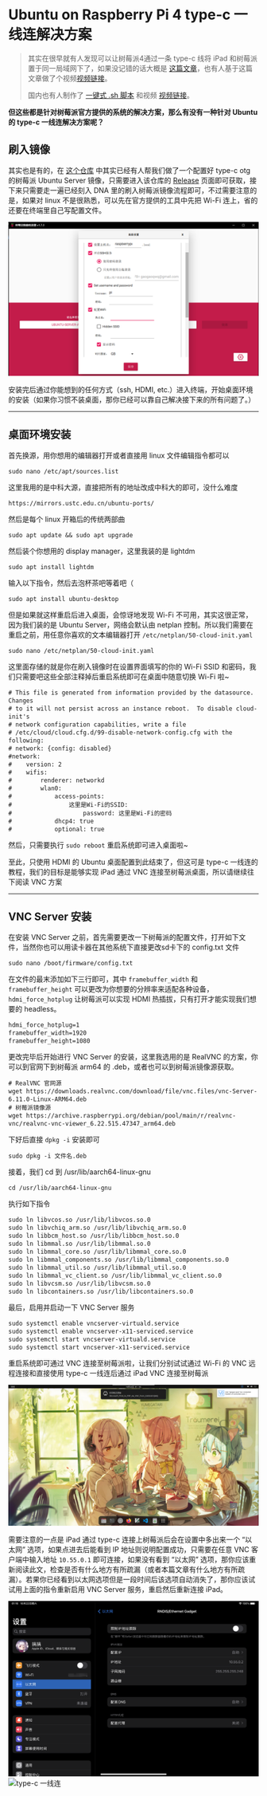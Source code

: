 # Ubuntu on Raspberry Pi 4 type-c 一线连解决方案

> 

> 其实在很早就有人发现可以让树莓派4通过一条 type-c 线将 iPad 和树莓派置于同一局域网下了，如果没记错的话大概是 [这篇文章](https://www.hardill.me.uk/wordpress/2019/11/02/pi4-usb-c-gadget/)，也有人基于这篇文章做了个视频[视频链接](https://youtu.be/A3qn1nqw-Gw/)。
> 
> 国内也有人制作了 [一键式 .sh 脚本](https://github.com/TANG617/RaspberryPi-One-Wire) 和视频
> [视频链接](https://www.bilibili.com/video/BV1Au41197TT?share_source=copy_web&vd_source=3dfe10e0ea7d375042c58f23282c5c53)。

**但这些都是针对树莓派官方提供的系统的解决方案，那么有没有一种针对 Ubuntu 的 type-c 一线连解决方案呢？**

## 刷入镜像

其实也是有的，在 [这个仓库](https://github.com/techcraftco/rpi-usb-gadget) 中其实已经有人帮我们做了一个配置好 type-c otg 的树莓派 Ubuntu Server 镜像，只需要进入该仓库的 [Release](https://github.com/techcraftco/rpi-usb-gadget/releases) 页面即可获取，接下来只需要走一遍已经刻入 DNA 里的刷入树莓派镜像流程即可，不过需要注意的是，如果对 linux 不是很熟悉，可以先在官方提供的工具中先把 Wi-Fi 连上，省的还要在终端里自己写配置文件。

![image](assets/20221021_174911_image.png)

安装完后通过你能想到的任何方式（ssh, HDMI, etc.）进入终端，开始桌面环境的安装（如果你习惯不装桌面，那你已经可以靠自己解决接下来的所有问题了。）

---

## 桌面环境安装

首先换源，用你想用的编辑器打开或者直接用 linux 文件编辑指令都可以

```
sudo nano /etc/apt/sources.list
```

这里我用的是中科大源，直接把所有的地址改成中科大的即可，没什么难度

```
https://mirrors.ustc.edu.cn/ubuntu-ports/
```

然后是每个 linux 开箱后的传统两部曲

```
sudo apt update && sudo apt upgrade
```

然后装个你想用的 display manager，这里我装的是 lightdm

```
sudo apt install lightdm
```

输入以下指令，然后去泡杯茶吧等着吧（

```
sudo apt install ubuntu-desktop
```

但是如果就这样重启后进入桌面，会惊讶地发现 Wi-Fi 不可用，其实这很正常，因为我们装的是 Ubuntu Server，网络会默认由 netplan 控制。所以我们需要在重启之前，用任意你喜欢的文本编辑器打开 `/etc/netplan/50-cloud-init.yaml`

```
sudo nano /etc/netplan/50-cloud-init.yaml
```

这里面存储的就是你在刷入镜像时在设置界面填写的你的 Wi-Fi SSID 和密码，我们只需要吧这些全部注释掉后重启系统即可在桌面中随意切换 Wi-Fi 啦~

```
# This file is generated from information provided by the datasource.  Changes
# to it will not persist across an instance reboot.  To disable cloud-init's
# network configuration capabilities, write a file
# /etc/cloud/cloud.cfg.d/99-disable-network-config.cfg with the following:
# network: {config: disabled}
#network:
#    version: 2
#    wifis:
#        renderer: networkd
#        wlan0:
#            access-points:
#                这里是Wi-Fi的SSID:
#                    password: 这里是Wi-Fi的密码
#            dhcp4: true
#            optional: true
```

然后，只需要执行 `sudo reboot` 重启系统即可进入桌面啦~

至此，只使用 HDMI 的 Ubuntu 桌面配置到此结束了，但这可是 type-c 一线连的教程，我们的目标是能够实现 iPad 通过 VNC 连接至树莓派桌面，所以请继续往下阅读 VNC 方案

---

## VNC Server 安装

在安装 VNC Server 之前，首先需要更改一下树莓派的配置文件，打开如下文件，当然你也可以用读卡器在其他系统下直接更改sd卡下的 config.txt 文件

```
sudo nano /boot/firmware/config.txt
```

在文件的最末添加如下三行即可，其中 `framebuffer_width` 和 `framebuffer_height` 可以更改为你想要的分辨率来适配各种设备，`hdmi_force_hotplug` 让树莓派可以实现 HDMI 热插拔，只有打开才能实现我们想要的 headless。

```
hdmi_force_hotplug=1
framebuffer_width=1920
framebuffer_height=1080
```

更改完毕后开始进行 VNC Server 的安装，这里我选用的是 RealVNC 的方案，你可以到官网下到树莓派 arm64 的 .deb，或者也可以到树莓派镜像源获取。

```
# RealVNC 官网源
wget https://downloads.realvnc.com/download/file/vnc.files/vnc-Server-6.11.0-Linux-ARM64.deb
# 树莓派镜像源
wget https://archive.raspberrypi.org/debian/pool/main/r/realvnc-vnc/realvnc-vnc-viewer_6.22.515.47347_arm64.deb
```

下好后直接 `dpkg -i` 安装即可

```
sudo dpkg -i 文件名.deb
```

接着，我们 cd 到 /usr/lib/aarch64-linux-gnu

```
cd /usr/lib/aarch64-linux-gnu
```

执行如下指令

```
sudo ln libvcos.so /usr/lib/libvcos.so.0
sudo ln libvchiq_arm.so /usr/lib/libvchiq_arm.so.0
sudo ln libbcm_host.so /usr/lib/libbcm_host.so.0
sudo ln libmmal.so /usr/lib/libmmal.so.0
sudo ln libmmal_core.so /usr/lib/libmmal_core.so.0
sudo ln libmmal_components.so /usr/lib/libmmal_components.so.0
sudo ln libmmal_util.so /usr/lib/libmmal_util.so.0
sudo ln libmmal_vc_client.so /usr/lib/libmmal_vc_client.so.0
sudo ln libvcsm.so /usr/lib/libvcsm.so.0
sudo ln libcontainers.so /usr/lib/libcontainers.so.0
```

最后，启用并启动一下 VNC Server 服务

```
sudo systemctl enable vncserver-virtuald.service
sudo systemctl enable vncserver-x11-serviced.service
sudo systemctl start vncserver-virtuald.service
sudo systemctl start vncserver-x11-serviced.service
```

重启系统即可通过 VNC 连接至树莓派啦，让我们分别试试通过 Wi-Fi 的 VNC 远程连接和直接使用 type-c 一线连后通过 iPad VNC 连接至树莓派

![](assets/20221022_010600_image.png "通过 Wi-Fi 的 VNC 远程连接")

需要注意的一点是 iPad 通过 type-c 连接上树莓派后会在设置中多出来一个 “以太网” 选项，如果点进去后能看到 IP 地址则说明配置成功，只需要在任意 VNC 客户端中输入地址 `10.55.0.1` 即可连接，如果没有看到 “以太网” 选项，那你应该重新阅读此文，检查是否有什么地方有所疏漏（或者本篇文章有什么地方有所疏漏）。若果你已经看到以太网选项但是一段时间后该选项自动消失了，那你应该试试用上面的指令重新启用 VNC Server 服务，重启然后重新连接 iPad。

![](assets/20221022_013419_image.png "iPad 以太网选项")
![](assets/20221022_013717_IMG_0069.PNG "type-c 一线连")

